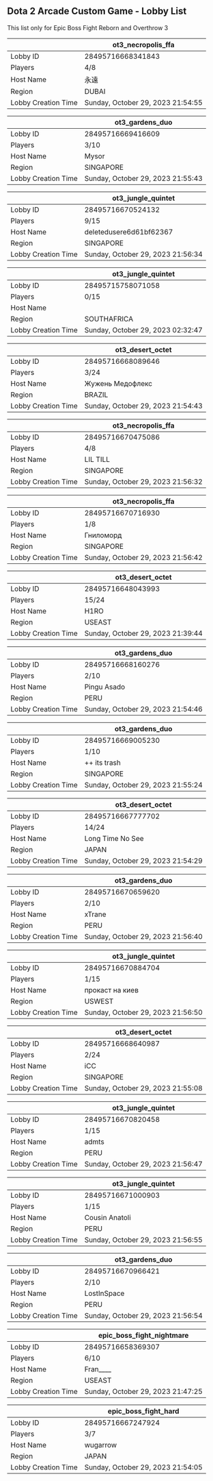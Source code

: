 ## Dota 2 Arcade Custom Game - Lobby List

This list only for Epic Boss Fight Reborn and Overthrow 3

|  | ot3_necropolis_ffa |
| ------ | ------ |
| Lobby ID | 28495716668341843 |
| Players | 4/8 |
| Host Name | 永遠 |
| Region | DUBAI |
| Lobby Creation Time | Sunday, October 29, 2023 21:54:55 |


|  | ot3_gardens_duo |
| ------ | ------ |
| Lobby ID | 28495716669416609 |
| Players | 3/10 |
| Host Name | Mysor |
| Region | SINGAPORE |
| Lobby Creation Time | Sunday, October 29, 2023 21:55:43 |


|  | ot3_jungle_quintet |
| ------ | ------ |
| Lobby ID | 28495716670524132 |
| Players | 9/15 |
| Host Name | deletedusere6d61bf62367 |
| Region | SINGAPORE |
| Lobby Creation Time | Sunday, October 29, 2023 21:56:34 |


|  | ot3_jungle_quintet |
| ------ | ------ |
| Lobby ID | 28495715758071058 |
| Players | 0/15 |
| Host Name |  |
| Region | SOUTHAFRICA |
| Lobby Creation Time | Sunday, October 29, 2023 02:32:47 |


|  | ot3_desert_octet |
| ------ | ------ |
| Lobby ID | 28495716668089646 |
| Players | 3/24 |
| Host Name | Жужень Медофлекс |
| Region | BRAZIL |
| Lobby Creation Time | Sunday, October 29, 2023 21:54:43 |


|  | ot3_necropolis_ffa |
| ------ | ------ |
| Lobby ID | 28495716670475086 |
| Players | 4/8 |
| Host Name | LIL TILL |
| Region | SINGAPORE |
| Lobby Creation Time | Sunday, October 29, 2023 21:56:32 |


|  | ot3_necropolis_ffa |
| ------ | ------ |
| Lobby ID | 28495716670716930 |
| Players | 1/8 |
| Host Name | Гниломорд |
| Region | SINGAPORE |
| Lobby Creation Time | Sunday, October 29, 2023 21:56:42 |


|  | ot3_desert_octet |
| ------ | ------ |
| Lobby ID | 28495716648043993 |
| Players | 15/24 |
| Host Name | H1RO |
| Region | USEAST |
| Lobby Creation Time | Sunday, October 29, 2023 21:39:44 |


|  | ot3_gardens_duo |
| ------ | ------ |
| Lobby ID | 28495716668160276 |
| Players | 2/10 |
| Host Name | Pingu Asado |
| Region | PERU |
| Lobby Creation Time | Sunday, October 29, 2023 21:54:46 |


|  | ot3_gardens_duo |
| ------ | ------ |
| Lobby ID | 28495716669005230 |
| Players | 1/10 |
| Host Name | ++ its trash |
| Region | SINGAPORE |
| Lobby Creation Time | Sunday, October 29, 2023 21:55:24 |


|  | ot3_desert_octet |
| ------ | ------ |
| Lobby ID | 28495716667777702 |
| Players | 14/24 |
| Host Name | Long Time No See |
| Region | JAPAN |
| Lobby Creation Time | Sunday, October 29, 2023 21:54:29 |


|  | ot3_gardens_duo |
| ------ | ------ |
| Lobby ID | 28495716670659620 |
| Players | 2/10 |
| Host Name | xTrane |
| Region | PERU |
| Lobby Creation Time | Sunday, October 29, 2023 21:56:40 |


|  | ot3_jungle_quintet |
| ------ | ------ |
| Lobby ID | 28495716670884704 |
| Players | 1/15 |
| Host Name | прокаст на киев |
| Region | USWEST |
| Lobby Creation Time | Sunday, October 29, 2023 21:56:50 |


|  | ot3_desert_octet |
| ------ | ------ |
| Lobby ID | 28495716668640987 |
| Players | 2/24 |
| Host Name | iCC |
| Region | SINGAPORE |
| Lobby Creation Time | Sunday, October 29, 2023 21:55:08 |


|  | ot3_jungle_quintet |
| ------ | ------ |
| Lobby ID | 28495716670820458 |
| Players | 1/15 |
| Host Name | admts |
| Region | PERU |
| Lobby Creation Time | Sunday, October 29, 2023 21:56:47 |


|  | ot3_jungle_quintet |
| ------ | ------ |
| Lobby ID | 28495716671000903 |
| Players | 1/15 |
| Host Name | Cousin Anatoli |
| Region | PERU |
| Lobby Creation Time | Sunday, October 29, 2023 21:56:55 |


|  | ot3_gardens_duo |
| ------ | ------ |
| Lobby ID | 28495716670966421 |
| Players | 2/10 |
| Host Name | LostInSpace |
| Region | PERU |
| Lobby Creation Time | Sunday, October 29, 2023 21:56:54 |


|  | epic_boss_fight_nightmare |
| ------ | ------ |
| Lobby ID | 28495716658369307 |
| Players | 6/10 |
| Host Name | Fran____ |
| Region | USEAST |
| Lobby Creation Time | Sunday, October 29, 2023 21:47:25 |


|  | epic_boss_fight_hard |
| ------ | ------ |
| Lobby ID | 28495716667247924 |
| Players | 3/7 |
| Host Name | wugarrow |
| Region | JAPAN |
| Lobby Creation Time | Sunday, October 29, 2023 21:54:05 |


